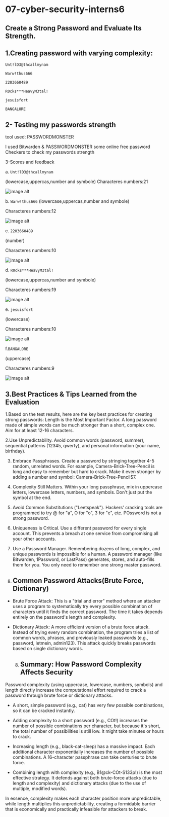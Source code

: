 # 07-cyber-security-interns6
Create a Strong Password and Evaluate Its Strength.
--

1.Creating password with varying complexity:
--

`Unt!lD3@thcallmynam `

`Warw!thus666`

`2203660489`

`R0cks***HeavyM3tal!`

`jesuisfort`

`BANGALORE`

 2- Testing my passwords strength 
 --
 tool used: PASSWORDMONSTER
 
I used Bitwarden & PASSWORDMONSTER some online free password Checkers to check my passwords strength

3-Scores and feedback

a. `Unt!lD3@thcallmynam `

(lowercase,uppercas,number and symbole)
Characteres numbers:21

![image alt](https://github.com/Riplilphat38/07-cyber-security-interns6/blob/79ff56ab38949099f7d05cba8cd5558ba0f37b57/Screenshot%20From%202025-09-30%2019-58-03.png)

b. `Warw!thus666`
(lowercase,uppercas,number and symbole) 

Characteres numbers:12

![image alt](https://github.com/Riplilphat38/07-cyber-security-interns6/blob/dc013e31cc4e5e1ebfad0ef46439ebd799b3d6d9/Screenshot%20From%202025-09-30%2020-04-48.png)

c. `2203660489`

(number)

Characteres numbers:10

![image alt](https://github.com/Riplilphat38/07-cyber-security-interns6/blob/dc013e31cc4e5e1ebfad0ef46439ebd799b3d6d9/Screenshot%20From%202025-09-30%2020-08-53.png)


d. `R0cks***HeavyM3tal!`

(lowercase,uppercas,number and symbole)

Characteres numbers:19

![image alt]()

e. `jesuisfort`

(lowercase)

Characteres numbers:10

![image alt](https://github.com/Riplilphat38/07-cyber-security-interns6/blob/dc013e31cc4e5e1ebfad0ef46439ebd799b3d6d9/Screenshot%20From%202025-09-30%2020-14-26.png)

f.`BANGALORE`

(uppercase)

Characteres numbers:9

![image alt](https://github.com/Riplilphat38/07-cyber-security-interns6/blob/dc013e31cc4e5e1ebfad0ef46439ebd799b3d6d9/Screenshot%20From%202025-09-30%2020-17-55.png)

3.Best Practices & Tips Learned from the Evaluation
--
1.Based on the test results, here are the key best practices for creating strong passwords:
Length is the Most Important Factor. A long password made of simple words can be much stronger than a short, complex one. Aim for at least 12-16 characters.
   
2.﻿﻿﻿Use Unpredictability. Avoid common words (password, summer), sequential patterns (12345, qwerty), and personal information (your name, birthday).
   
3. ﻿﻿﻿Embrace Passphrases. Create a password by stringing together 4-5 random, unrelated words. For example, Camera-Brick-Tree-Pencil is long and easy to remember but hard to crack. Make it even stronger by adding a number and symbol: Camera-Brick-Tree-Pencil$7.
   
4. ﻿﻿﻿Complexity Still Matters. Within your long passphrase, mix in uppercase letters, lowercase letters, numbers, and symbols. Don't just put the symbol at the end.
   
5. ﻿﻿﻿Avoid Common Substitutions ("Leetspeak"). Hackers' cracking tools are programmed to try @ for "a", O for "o", 3 for "e", etc. POssword is not a strong password.
     
6. ﻿﻿﻿Uniqueness is Critical. Use a different password for every single account. This prevents a breach at one service from compromising all your other accounts.
    
7. ﻿﻿﻿Use a Password Manager. Remembering dozens of long, complex, and unique passwords is impossible for a human. A password manager (like Bitwarden, 1Password, or LastPass) generates, stores, and auto-fills them for you. You only need to remember one strong master password.
   
4. Common Password Attacks(Brute Force, Dictionary)
   --
 * Brute Force Attack: This is a "trial and error" method where an attacker uses a program to systematically try every possible combination of characters until it finds the correct password. The time it takes depends entirely on the password's length and complexity.
   
* Dictionary Attack: A more efficient version of a brute force attack. Instead of trying every random combination, the program tries a list of common words, phrases, and previously leaked passwords (e.g., password, letmein, admin123). This attack quickly breaks passwords based on single dictionary words.
  
  8. Summary: How Password Complexity Affects Security
     --

Password complexity (using uppercase, lowercase, numbers, symbols) and length directly increase the
computational effort required to crack a password through brute force or dictionary attacks.
* ﻿﻿A short, simple password (e.g., cat) has very few possible combinations, so it can be cracked instantly.
  
* ﻿﻿Adding complexity to a short password (e.g., COt!) increases the number of possible combinations per character, but because it's short, the total number of possibilities is still low. It might take minutes or hours to crack.
  
* ﻿﻿Increasing length (e.g., black-cat-sleep) has a massive impact. Each additional character exponentially increases the number of possible combinations. A 16-character passphrase can take centuries to brute force.
  
* ﻿﻿Combining length with complexity (e.g., B1@ck-COt-S133p!) is the most effective strategy. It defends against both brute-force attacks (due to length and complexity) and dictionary attacks (due to the use of multiple, modified words).
  
In essence, complexity makes each character position more unpredictable, while length multiplies this unpredictability, creating a formidable barrier that is economically and practically infeasible for attackers to break.


